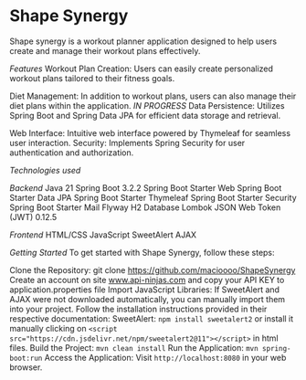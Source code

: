 
# Shape Synergy 
Shape synergy is a workout planner application designed to help users create and manage their workout plans effectively.

*Features*
Workout Plan Creation: Users can easily create personalized workout plans tailored to their fitness goals.

Diet Management: In addition to workout plans, users can also manage their diet plans within the application. *IN PROGRESS*
Data Persistence: Utilizes Spring Boot and Spring Data JPA for efficient data storage and retrieval.

Web Interface: Intuitive web interface powered by Thymeleaf for seamless user interaction.
Security: Implements Spring Security for user authentication and authorization.

*Technologies used*

*Backend*
Java 21
Spring Boot 3.2.2
Spring Boot Starter Web
Spring Boot Starter Data JPA
Spring Boot Starter Thymeleaf
Spring Boot Starter Security
Spring Boot Starter Mail
Flyway
H2 Database
Lombok
JSON Web Token (JWT) 0.12.5

*Frontend*
HTML/CSS
JavaScript
SweetAlert
AJAX

*Getting Started*
To get started with Shape Synergy, follow these steps:

Clone the Repository: git clone https://github.com/macioooo/ShapeSynergy
Create an account on site www.api-ninjas.com and copy your API KEY to application.properties file
Import JavaScript Libraries:
If SweetAlert and AJAX were not downloaded automatically, you can manually import them into your project. Follow the installation instructions provided in their respective documentation:
SweetAlert: `npm install sweetalert2` or install it manually clicking on `<script src="https://cdn.jsdelivr.net/npm/sweetalert2@11"></script>` in html files.
Build the Project: `mvn clean install`
Run the Application: `mvn spring-boot:run`
Access the Application: Visit `http://localhost:8080` in your web browser.
